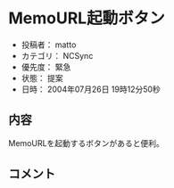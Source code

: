 # MemoURL起動ボタン
* 投稿者： matto
* カテゴリ： NCSync
* 優先度： 緊急
* 状態： 提案
* 日時： 2004年07月26日 19時12分50秒

## 内容
MemoURLを起動するボタンがあると便利。
## コメント
<!--  -->

